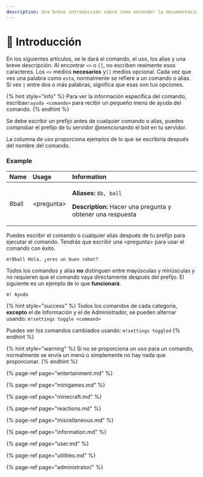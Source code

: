 ```yaml
---
description: Una breve introducción sobre cómo entender la documentación de Magic8
---
```


# 👋 Introducción

En los siguientes artículos, se le dará el comando, el uso, los alias y una breve descripción. Al encontrar `<>` o `[]`, no escriben realmente esos caracteres. Los `<>` medios **necesarios** y`[]` medios opcional. Cada vez que ves una palabra como `esta`, normalmente se refiere a un comando o alias. Si ves `|` entre dos o más palabras, significa que esas son tus opciones.

{% hint style="info" %}
Para ver la información específica del comando, escriba`m!ayuda <comando>` para recibir un pequeño menú de ayuda del comando.
{% endhint %}

Se debe escribir un prefijo antes de cualquier comando o alias, puedes comprobar el prefijo de tu servidor @mencionando el bot en tu servidor.

La columna de uso proporciona ejemplos de lo que se escribiría después del nombre del comando.

### Example

<table>
  <thead>
    <tr>
      <th style="text-align:left">Name</th>
      <th style="text-align:left">Usage</th>
      <th style="text-align:left">Information</th>
    </tr>
  </thead>
  <tbody>
    <tr>
      <td style="text-align:left">8ball</td>
      <td style="text-align:left">&lt;pregunta&gt;</td>
      <td style="text-align:left">
        <p><b>Aliases:</b>  <code>8b, ball</code>
        </p>
        <p><b>Description:</b> Hacer una pregunta y obtener una respuesta</p>
      </td>
    </tr>
  </tbody>
</table>

Puedes escribir el comando o cualquier alias después de tu prefijo para ejecutar el comando. Tendrás que escribir una &lt;pregunta&gt; para usar el comando con éxito.

```text
m!8ball Hola, ¿eres un buen robot?
```

Todos los comandos y alias **no** distinguen entre mayúsculas y minúsculas y no requieren que el comando vaya directamente después del prefijo. El siguiente es un ejemplo de lo que **funcionará**.

```text
m! Ayuda
```

{% hint style="success" %}
Todos los comandos de cada categoría, **excepto** el de Información y el de Administrador, se pueden alternar usando: `m!settings toggle <command>`

Puedes ver los comandos cambiados usando: `m!settings toggled`
{% endhint %}

{% hint style="warning" %}
Si no se proporciona un uso para un comando, normalmente se envía un menú o simplemente no hay nada que proporcionar.
{% endhint %}

{% page-ref page="entertainment.md" %}

{% page-ref page="minigames.md" %}

{% page-ref page="minecraft.md" %}

{% page-ref page="reactions.md" %}

{% page-ref page="miscellaneous.md" %}

{% page-ref page="information.md" %}

{% page-ref page="user.md" %}

{% page-ref page="utilities.md" %}

{% page-ref page="administrator/" %}




